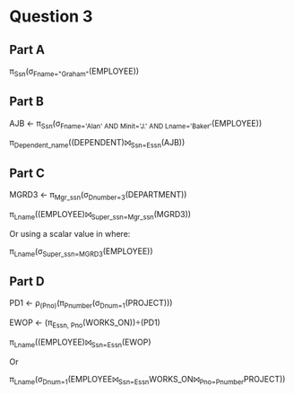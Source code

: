 # Question 3

## Part A

π<sub>Ssn</sub>(σ<sub>Fname="Graham"</sub>(EMPLOYEE))

## Part B

AJB ← π<sub>Ssn</sub>(σ<sub>Fname='Alan' AND Minit='J.' AND Lname='Baker'</sub>(EMPLOYEE))

π<sub>Dependent_name</sub>((DEPENDENT)⨝<sub>Ssn=Essn</sub>(AJB))

## Part C

MGRD3 ← π<sub>Mgr_ssn</sub>(σ<sub>Dnumber=3</sub>(DEPARTMENT))

π<sub>Lname</sub>((EMPLOYEE)⨝<sub>Super_ssn=Mgr_ssn</sub>(MGRD3))

Or using a scalar value in where:

π<sub>Lname</sub>(σ<sub>Super_ssn=MGRD3</sub>(EMPLOYEE))

## Part D

PD1 ← ρ<sub>(Pno)</sub>(π<sub>Pnumber</sub>(σ<sub>Dnum=1</sub>(PROJECT)))

EWOP ← (π<sub>Essn, Pno</sub>(WORKS_ON))÷(PD1)

π<sub>Lname</sub>((EMPLOYEE)⨝<sub>Ssn=Essn</sub>(EWOP)

Or

π<sub>Lname</sub>(σ<sub>Dnum=1</sub>(EMPLOYEE⨝<sub>Ssn=Essn</sub>WORKS_ON⨝<sub>Pno=Pnumber</sub>PROJECT))
